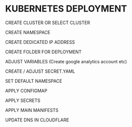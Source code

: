 # KUBERNETES DEPLOYMENT

CREATE CLUSTER OR SELECT CLUSTER

CREATE NAMESPACE

CREATE DEDICATED IP ADDRESS

CREATE FOLDER FOR DEPLOYMENT

ADJUST VARIABLES
(Create google analytics account etc)

CREATE / ADJUST SECRET.YAML

SET DEFAULT NAMESPACE

APPLY CONFIGMAP

APPLY SECRETS

APPLY MAIN MANIFESTS

UPDATE DNS IN CLOUDFLARE